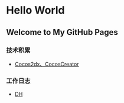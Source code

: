 # Hello World
## Welcome to My GitHub Pages

### 技术积累
*  [Cocos2dx、CocosCreator](Cocos)

### 工作日志
*  [DH](dh_work)
